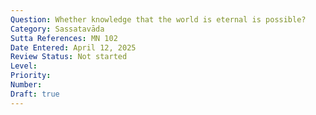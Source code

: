 ```yaml
---
Question: Whether knowledge that the world is eternal is possible?
Category: Sassatavāda
Sutta References: MN 102
Date Entered: April 12, 2025
Review Status: Not started
Level: 
Priority: 
Number: 
Draft: true
---
```

